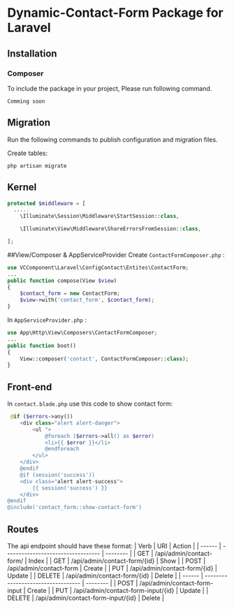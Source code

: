 # Dynamic-Contact-Form Package for Laravel

## Installation

### Composer

To include the package in your project, Please run following command.

```
Comming soon
```

## Migration

Run the following commands to publish configuration and migration files.


Create tables:

```
php artisan migrate
```
## Kernel

```php
protected $middleware = [
  .....
    \Illuminate\Session\Middleware\StartSession::class,

    \Illuminate\View\Middleware\ShareErrorsFromSession::class,

];
```
##View/Composer & AppServiceProvider
Create ```ContactFormComposer.php``` :
```php
use VCComponent\Laravel\ConfigContact\Entites\ContactForm;
...
public function compose(View $view)
{
    $contact_form = new ContactForm;
    $view->with('contact_form', $contact_form);
}
```
In ```AppServiceProvider.php``` :
```php
use App\Http\View\Composers\ContactFormComposer;
...
public function boot()
{
    View::composer('contact', ContactFormComposer::class);
}
```
## Front-end
In `contact.blade.php` use this code to show contact form:
```php
 @if ($errors->any())
    <div class="alert alert-danger">
        <ul ">
            @foreach ($errors->all() as $error)
            <li>{{ $error }}</li>
            @endforeach
        </ul>
    </div>
    @endif
    @if (session('success'))
    <div class="alert alert-success">
        {{ session('success') }}
    </div>
@endif
@include('contact_form::show-contact-form')

```
## Routes

The api endpoint should have these format:
| Verb   | URI                                | Action   |
| ------ | ---------------------------------- | -------- |
| GET    | /api/admin/contact-form/           | Index    |
| GET    | /api/admin/contact-form/{id}       | Show     |
| POST   | /api/admin/contact-form            | Create   |
| PUT    | /api/admin/contact-form/{id}       | Update   |
| DELETE | /api/admin/contact-form/{id}       | Delete   |
| ------ | ---------------------------------- | -------- |
| POST   | /api/admin/contact-form-input      | Create   |
| PUT    | /api/admin/contact-form-input/{id} | Update   |
| DELETE | /api/admin/contact-form-input/{id} | Delete   |




